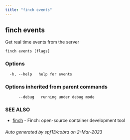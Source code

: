 ```yaml
---
title: "finch events"
---
```

## finch events

Get real time events from the server

```
finch events [flags]
```

### Options

```
  -h, --help   help for events
```

### Options inherited from parent commands

```
      --debug   running under debug mode
```

### SEE ALSO

* [finch](../finch/)	 - Finch: open-source container development tool

###### Auto generated by spf13/cobra on 2-Mar-2023
